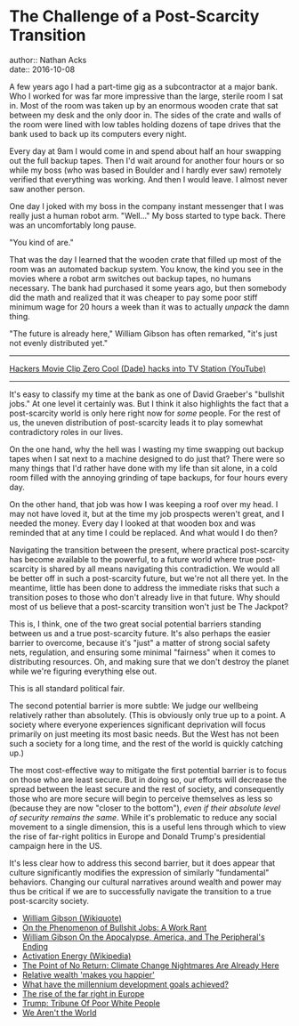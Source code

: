 # The Challenge of a Post-Scarcity Transition

author:: Nathan Acks  
date:: 2016-10-08

A few years ago I had a part-time gig as a subcontractor at a major bank. Who I worked for was far more impressive than the large, sterile room I sat in. Most of the room was taken up by an enormous wooden crate that sat between my desk and the only door in. The sides of the crate and walls of the room were lined with low tables holding dozens of tape drives that the bank used to back up its computers every night.

Every day at 9am I would come in and spend about half an hour swapping out the full backup tapes. Then I'd wait around for another four hours or so while my boss (who was based in Boulder and I hardly ever saw) remotely verified that everything was working. And then I would leave. I almost never saw another person.

One day I joked with my boss in the company instant messenger that I was really just a human robot arm. "Well..." My boss started to type back. There was an uncomfortably long pause.

"You kind of are."

That was the day I learned that the wooden crate that filled up most of the room was an automated backup system. You know, the kind you see in the movies where a robot arm switches out backup tapes, no humans necessary. The bank had purchased it some years ago, but then somebody did the math and realized that it was cheaper to pay some poor stiff minimum wage for 20 hours a week than it was to actually *unpack* the damn thing.

"The future is already here," William Gibson has often remarked, "it's just not evenly distributed yet."

- - - -

[Hackers Movie Clip Zero Cool (Dade) hacks into TV Station (YouTube)](https://www.youtube.com/watch?v=2efhrCxI4J0)

- - - -

It's easy to classify my time at the bank as one of David Graeber's "bullshit jobs." At one level it certainly was. But I think it also highlights the fact that a post-scarcity world is only here right now for *some* people. For the rest of us, the uneven distribution of post-scarcity leads it to play somewhat contradictory roles in our lives.

On the one hand, why the hell was I wasting my time swapping out backup tapes when I sat next to a machine designed to do just that? There were so many things that I'd rather have done with my life than sit alone, in a cold room filled with the annoying grinding of tape backups, for four hours every day.

On the other hand, that job was how I was keeping a roof over my head. I may not have loved it, but at the time my job prospects weren't great, and I needed the money. Every day I looked at that wooden box and was reminded that at any time I could be replaced. And what would I do then?

Navigating the transition between the present, where practical post-scarcity has become available to the powerful, to a future world where true post-scarcity is shared by all means navigating this contradiction. We would all be better off in such a post-scarcity future, but we're not all there yet. In the meantime, little has been done to address the immediate risks that such a transition poses to those who don't already live in that future. Why should most of us believe that a post-scarcity transition won't just be The Jackpot?

This is, I think, one of the two great social potential barriers standing between us and a true post-scarcity future. It's also perhaps the easier barrier to overcome, because it's "just" a matter of strong social safety nets, regulation, and ensuring some minimal "fairness" when it comes to distributing resources. Oh, and making sure that we don't destroy the planet while we're figuring everything else out.

This is all standard political fair.

The second potential barrier is more subtle: We judge our wellbeing relatively rather than absolutely. (This is obviously only true up to a point. A society where everyone experiences significant deprivation will focus primarily on just meeting its most basic needs. But the West has not been such a society for a long time, and the rest of the world is quickly catching up.)

The most cost-effective way to mitigate the first potential barrier is to focus on those who are least secure. But in doing so, our efforts will decrease the spread between the least secure and the rest of society, and consequently those who are more secure will begin to perceive themselves as less so (because they are now "closer to the bottom"), *even if their absolute level of security remains the same*. While it's problematic to reduce any social movement to a single dimension, this is a useful lens through which to view the rise of far-right politics in Europe and Donald Trump's presidential campaign here in the US.

It's less clear how to address this second barrier, but it does appear that culture significantly modifies the expression of similarly "fundamental" behaviors. Changing our cultural narratives around wealth and power may thus be critical if we are to successfully navigate the transition to a true post-scarcity society.

* [William Gibson (Wikiquote)](https://en.wikiquote.org/wiki/William_Gibson)
* [On the Phenomenon of Bullshit Jobs: A Work Rant](http://strikemag.org/bullshit-jobs/)
* [William Gibson On the Apocalypse, America, and The Peripheral's Ending](http://io9.gizmodo.com/william-gibson-on-the-apocalypse-america-and-the-peri-1656659382)
* [Activation Energy (Wikipedia)](https://en.wikipedia.org/wiki/Activation_energy)
* [The Point of No Return: Climate Change Nightmares Are Already Here](http://www.rollingstone.com/politics/news/the-point-of-no-return-climate-change-nightmares-are-already-here-20150805)
* [Relative wealth 'makes you happier'](http://www.telegraph.co.uk/news/science/science-news/3315638/Relative-wealth-makes-you-happier.html)
* [What have the millennium development goals achieved?](https://www.theguardian.com/global-development/datablog/2015/jul/06/what-millennium-development-goals-achieved-mdgs)
* [The rise of the far right in Europe](http://www.economist.com/blogs/graphicdetail/2016/05/daily-chart-18)
* [Trump: Tribune Of Poor White People](http://www.theamericanconservative.com/dreher/trump-us-politics-poor-whites/)
* [We Aren't the World](https://psmag.com/we-aren-t-the-world-535ec03f2d45)
